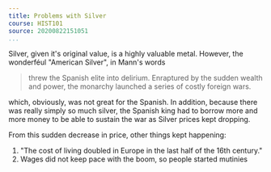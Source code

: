 ```yaml
---
title: Problems with Silver
course: HIST101
source: 20200822151051
...
```


Silver, given it's original value, is a highly valuable metal. However, the wonderféul "American Silver", in Mann's words

> threw the Spanish elite into delirium. Enraptured by the sudden wealth and power, the monarchy launched a series of costly foreign wars.  

which, obviously, was not great for the Spanish. In addition, because there was really simply so much silver, the Spanish king had to borrow more and more money to be able to sustain the war as Silver prices kept dropping.

From this sudden decrease in price, other things kept happening:

1. "The cost of living doubled in Europe in the last half of the 16th century."
2. Wages did not keep pace with the boom, so people started mutinies
